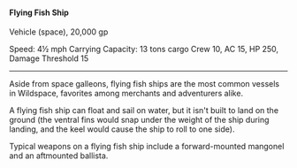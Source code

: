 #### Flying Fish Ship

Vehicle (space), 20,000 gp

Speed: 4½ mph
Carrying Capacity: 13 tons cargo
Crew 10, AC 15, HP 250, Damage Threshold 15

---

Aside from space galleons, flying fish ships are the most common vessels in Wildspace, favorites among merchants and adventurers alike.

A flying fish ship can float and sail on water, but it isn't built to land on the ground (the ventral fins would snap under the weight of the ship during landing, and the keel would cause the ship to roll to one side).

Typical weapons on a flying fish ship include a forward-mounted mangonel and an aftmounted ballista.